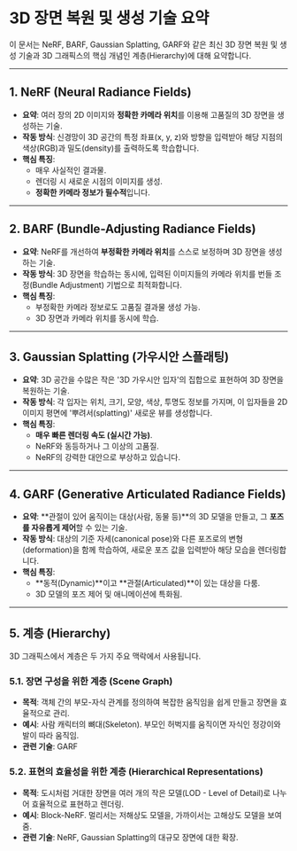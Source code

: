 # 3D 장면 복원 및 생성 기술 요약

이 문서는 NeRF, BARF, Gaussian Splatting, GARF와 같은 최신 3D 장면 복원 및 생성 기술과 3D 그래픽스의 핵심 개념인 계층(Hierarchy)에 대해 요약합니다.

---

## 1. NeRF (Neural Radiance Fields)

- **요약**: 여러 장의 2D 이미지와 **정확한 카메라 위치**를 이용해 고품질의 3D 장면을 생성하는 기술.
- **작동 방식**: 신경망이 3D 공간의 특정 좌표(x, y, z)와 방향을 입력받아 해당 지점의 색상(RGB)과 밀도(density)를 출력하도록 학습합니다.
- **핵심 특징**:
    - 매우 사실적인 결과물.
    - 렌더링 시 새로운 시점의 이미지를 생성.
    - **정확한 카메라 정보가 필수적**입니다.

---

## 2. BARF (Bundle-Adjusting Radiance Fields)

- **요약**: NeRF를 개선하여 **부정확한 카메라 위치**를 스스로 보정하며 3D 장면을 생성하는 기술.
- **작동 방식**: 3D 장면을 학습하는 동시에, 입력된 이미지들의 카메라 위치를 번들 조정(Bundle Adjustment) 기법으로 최적화합니다.
- **핵심 특징**:
    - 부정확한 카메라 정보로도 고품질 결과물 생성 가능.
    - 3D 장면과 카메라 위치를 동시에 학습.

---

## 3. Gaussian Splatting (가우시안 스플래팅)

- **요약**: 3D 공간을 수많은 작은 '3D 가우시안 입자'의 집합으로 표현하여 3D 장면을 복원하는 기술.
- **작동 방식**: 각 입자는 위치, 크기, 모양, 색상, 투명도 정보를 가지며, 이 입자들을 2D 이미지 평면에 '뿌려서(splatting)' 새로운 뷰를 생성합니다.
- **핵심 특징**:
    - **매우 빠른 렌더링 속도 (실시간 가능)**.
    - NeRF와 동등하거나 그 이상의 고품질.
    - NeRF의 강력한 대안으로 부상하고 있습니다.

---

## 4. GARF (Generative Articulated Radiance Fields)

- **요약**: **관절이 있어 움직이는 대상(사람, 동물 등)**의 3D 모델을 만들고, 그 **포즈를 자유롭게 제어**할 수 있는 기술.
- **작동 방식**: 대상의 기준 자세(canonical pose)와 다른 포즈로의 변형(deformation)을 함께 학습하여, 새로운 포즈 값을 입력받아 해당 모습을 렌더링합니다.
- **핵심 특징**:
    - **동적(Dynamic)**이고 **관절(Articulated)**이 있는 대상을 다룸.
    - 3D 모델의 포즈 제어 및 애니메이션에 특화됨.

---

## 5. 계층 (Hierarchy)

3D 그래픽스에서 계층은 두 가지 주요 맥락에서 사용됩니다.

### 5.1. 장면 구성을 위한 계층 (Scene Graph)

- **목적**: 객체 간의 부모-자식 관계를 정의하여 복잡한 움직임을 쉽게 만들고 장면을 효율적으로 관리.
- **예시**: 사람 캐릭터의 뼈대(Skeleton). 부모인 허벅지를 움직이면 자식인 정강이와 발이 따라 움직임.
- **관련 기술**: GARF

### 5.2. 표현의 효율성을 위한 계층 (Hierarchical Representations)

- **목적**: 도시처럼 거대한 장면을 여러 개의 작은 모델(LOD - Level of Detail)로 나누어 효율적으로 표현하고 렌더링.
- **예시**: Block-NeRF. 멀리서는 저해상도 모델을, 가까이서는 고해상도 모델을 보여줌.
- **관련 기술**: NeRF, Gaussian Splatting의 대규모 장면에 대한 확장.
